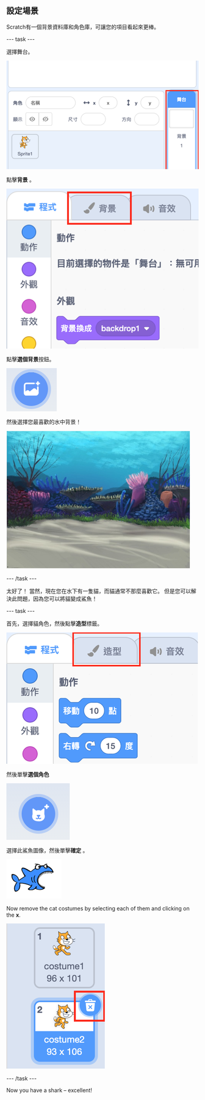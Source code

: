 ## 設定場景

Scratch有一個背景資料庫和角色庫，可讓您的項目看起來更棒。

\--- task \---

選擇舞台。

![Selecting the stage](images/looksSelectStage.png)

點擊**背景** 。

![The Backdrops tab](images/looksBackdrops.png)

點擊**選個背景**按鈕。

![The Choose backdrop icon](images/looksChooseBg.png)

然後選擇您最喜歡的水中背景！

![An underwater scene](images/looksUnderwater.png)

\--- /task \---

太好了！ 當然，現在您在水下有一隻貓，而貓通常不那麼喜歡它。 但是您可以解決此問題，因為您可以將貓變成鯊魚！

\--- task \---

首先，選擇貓角色，然後點擊**造型**標籤。

![](images/cool2.png)

然後單擊**選個角色**

![](images/cool3.png)

選擇此鯊魚圖像，然後單擊**確定** 。

![The shark costume](images/looksShark.png)

Now remove the cat costumes by selecting each of them and clicking on the **x**.

![](images/coolDeleteCostumes.png)

\--- /task \---

Now you have a shark – excellent!